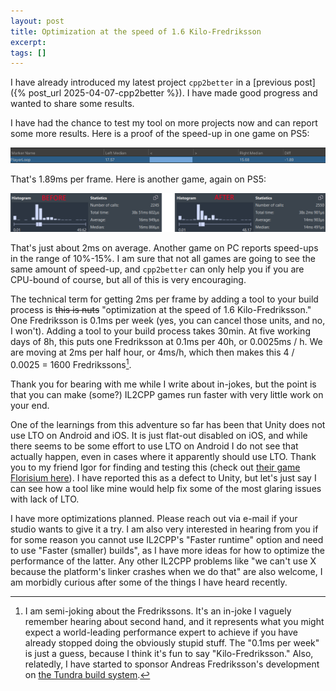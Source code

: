 ```yaml
---
layout: post
title: Optimization at the speed of 1.6 Kilo-Fredriksson
excerpt:
tags: []
---
```


I have already introduced my latest project `cpp2better` in a [previous post]({% post_url 2025-04-07-cpp2better %}). I have made good progress and wanted to share some results.

I have had the chance to test my tool on more projects now and can report some more results. Here is a proof of the speed-up in one game on PS5:

![1.89ms speedup across the entire frame](../assets/img/2025-04-17-kilo-fredriksson/profile-analyzer.png)

That's 1.89ms per frame. Here is another game, again on PS5:

![more than 2ms speed-up across the entire frame](../assets/img/2025-04-17-kilo-fredriksson/superluminal.png)

That's just about 2ms on average. Another game on PC reports speed-ups in the range of 10%-15%. I am sure that not all games are going to see the same amount of speed-up, and `cpp2better` can only help you if you are CPU-bound of course, but all of this is very encouraging.

The technical term for getting 2ms per frame by adding a tool to your build process is ~~this is nuts~~ "optimization at the speed of 1.6 Kilo-Fredriksson." One Fredriksson is 0.1ms per week (yes, you can cancel those units, and no, I won't). Adding a tool to your build process takes 30min. At five working days of 8h, this puts one Fredriksson at 0.1ms per 40h, or 0.0025ms / h. We are moving at 2ms per half hour, or 4ms/h, which then makes this 4 / 0.0025 = 1600 Fredrikssons[^fredriksson].

Thank you for bearing with me while I write about in-jokes, but the point is that you can make (some?) IL2CPP games run faster with very little work on your end.

One of the learnings from this adventure so far has been that Unity does not use LTO on Android and iOS. It is just flat-out disabled on iOS, and while there seems to be some effort to use LTO on Android I do not see that actually happen, even in cases where it apparently should use LTO. Thank you to my friend Igor for finding and testing this (check out [their game Florisium here](https://x.com/florisium)). I have reported this as a defect to Unity, but let's just say I can see how a tool like mine would help fix some of the most glaring issues with lack of LTO.

I have more optimizations planned. Please reach out via e-mail if your studio wants to give it a try. I am also very interested in hearing from you if for some reason you cannot use IL2CPP's "Faster runtime" option and need to use "Faster (smaller) builds", as I have more ideas for how to optimize the performance of the latter. Any other IL2CPP problems like "we can't use X because the platform's linker crashes when we do that" are also welcome, I am morbidly curious after some of the things I have heard recently.

[^fredriksson]: I am semi-joking about the Fredrikssons. It's an in-joke I vaguely remember hearing about second hand, and it represents what you might expect a world-leading performance expert to achieve if you have already stopped doing the obviously stupid stuff. The "0.1ms per week" is just a guess, because I think it's fun to say "Kilo-Fredriksson." Also, relatedly, I have started to sponsor Andreas Fredriksson's development on [the Tundra build system](https://github.com/deplinenoise/tundra).